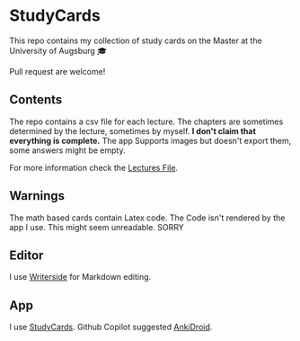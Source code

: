 # StudyCards

This repo contains my collection of study cards on the Master at the University
of Augsburg :mortar_board:

Pull request are welcome!

## Contents

The repo contains a csv file for each lecture. The chapters are sometimes
determined by the lecture, sometimes by myself. **I don't claim that everything
is complete.** The app Supports images but doesn't export them, some answers
might be empty.

For more information check the [Lectures File](LECTURES.md).

## Warnings

The math based cards contain Latex code. The Code isn't rendered by the app I
use. This might seem unreadable. SORRY

## Editor

I use [Writerside](https://www.jetbrains.com/de-de/writerside/) for Markdown
editing.

## App

I use [StudyCards][StudyCards]. Github Copilot suggested [AnkiDroid][AnkiDroid].

[StudyCards]: (https://apps.apple.com/de/app/studycards-karteikarten/id1534325530)
[AnkiDroid]: (https://play.google.com/store/apps/details?id=com.ichi2.anki)
